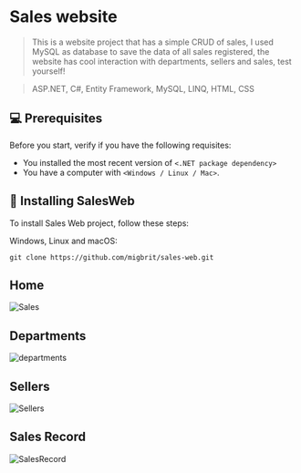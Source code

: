 # Sales website

> This is a website project that has a simple CRUD of sales, I used MySQL as database to save the data of all sales registered, the website has cool interaction with departments, sellers and sales, test yourself!

> ASP.NET, C#, Entity Framework, MySQL, LINQ, HTML, CSS

## 💻 Prerequisites

Before you start, verify if you have the following requisites:
* You installed the most recent version of `<.NET package dependency>`
* You have a computer with `<Windows / Linux / Mac>`.

## 🚀 Installing SalesWeb

To install Sales Web project, follow these steps:

Windows, Linux and macOS:
```
git clone https://github.com/migbrit/sales-web.git

```

## Home
![Sales](https://user-images.githubusercontent.com/83079059/200154646-8f32513f-2c9f-41b5-b687-643605141a00.PNG)

## Departments
![departments](https://user-images.githubusercontent.com/83079059/200154739-6d842864-13f5-4ff0-bb39-6abf31c353a7.PNG)

## Sellers
![Sellers](https://user-images.githubusercontent.com/83079059/200154752-41f78fc8-bcd1-4809-88d7-85c87b4fd39e.PNG)

## Sales Record
![SalesRecord](https://user-images.githubusercontent.com/83079059/200154756-0204f125-8a3c-4c29-bd7f-e28b5a71aee3.PNG)


